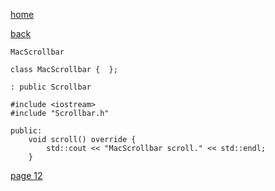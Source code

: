 [home](./page01.md)

[back](./page10.md)

```
MacScrollbar
```

```
class MacScrollbar {  };
```

```
: public Scrollbar
```

```
#include <iostream>
#include "Scrollbar.h"
```

```
public:
    void scroll() override {
        std::cout << "MacScrollbar scroll." << std::endl;
    }
```


[page 12](./page12.md)
